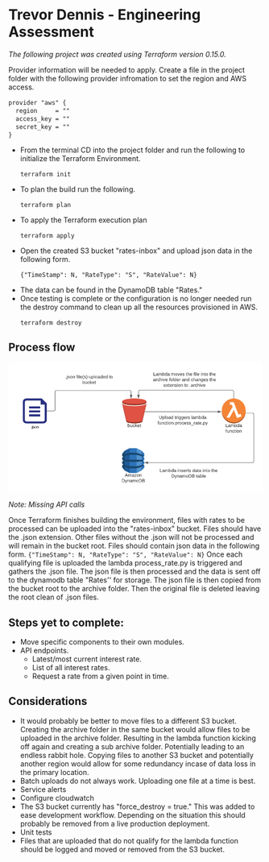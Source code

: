 # Trevor Dennis - Engineering Assessment

*The following project was created using Terraform version 0.15.0.*

Provider information will be needed to apply. Create a file in the project folder with the following provider infromation to set the region and AWS access. 
```
provider "aws" {
  region     = ""
  access_key = ""
  secret_key = ""
}
```

* From the terminal CD into the project folder and run the following to initialize the Terraform Environment.
     ```
     terraform init
     ```
* To plan the build run the following.
     ```
     terraform plan
     ```
* To apply the Terraform execution plan 
     ```
     terraform apply
     ```
* Open the created S3 bucket "rates-inbox" and upload json data in the following form.
    ```
    {"TimeStamp": N, "RateType": "S", "RateValue": N}
    ```
* The data can be found in the DynamoDB table "Rates."
* Once testing is complete or the configuration is no longer needed run the destroy command to clean up all the resources provisioned in AWS.
     ```
     terraform destroy
     ```

## Process flow

![alt text](https://github.com/trevtech84/trvr-ea/blob/main/flowchart.png?raw=true)

*Note: Missing API calls*

Once Terraform finishes building the environment, files with rates to be processed can be uploaded into the "rates-inbox" bucket. Files should have the .json extension. Other files without the .json will not be processed and will remain in the bucket root. Files should contain json data in the following form.
    ```
    {"TimeStamp": N, "RateType": "S", "RateValue": N}
    ```
Once each qualifying file is uploaded the lambda process_rate.py is triggered and gathers the .json file. The json file is then processed and the data is sent off to the dynamodb table "Rates'' for storage. The json file is then copied from the bucket root to the archive folder. Then the original file is deleted leaving the root clean of .json files.

## Steps yet to complete:
* Move specific components to their own modules.
* API endpoints.
    * Latest/most current interest rate.
    * List of all interest rates.
    * Request a rate from a given point in time.


## Considerations
* It would probably be better to move files to a different S3 bucket. Creating the archive folder in the same
bucket would allow files to be uploaded in the archive folder. Resulting in the lambda function kicking off again and creating a sub archive folder. Potentially leading to an endless rabbit hole. Copying files to another S3 bucket and potentially another region would allow for some redundancy incase of data loss in the primary location.
* Batch uploads do not always work. Uploading one file at a time is best.
* Service alerts
* Configure cloudwatch 
* The S3 bucket currently has "force_destroy = true." This was added to ease development workflow. Depending on the situation this should probably be removed from a live production deployment.
* Unit tests
* Files that are uploaded that do not qualify for the lambda function should be logged and moved or removed from the S3 bucket.
